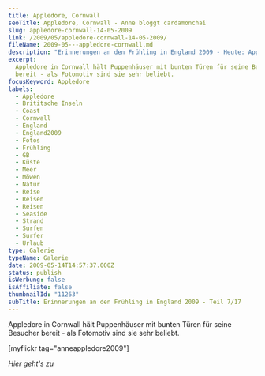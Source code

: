 ```yaml
---
title: Appledore, Cornwall
seoTitle: Appledore, Cornwall - Anne bloggt cardamonchai
slug: appledore-cornwall-14-05-2009
link: /2009/05/appledore-cornwall-14-05-2009/
fileName: 2009-05---appledore-cornwall.md
description: "Erinnerungen an den Frühling in England 2009 - Heute: Appledore"
excerpt:
  Appledore in Cornwall hält Puppenhäuser mit bunten Türen für seine Besucher
  bereit - als Fotomotiv sind sie sehr beliebt.
focusKeyword: Appledore
labels:
  - Appledore
  - Brititsche Inseln
  - Coast
  - Cornwall
  - England
  - England2009
  - Fotos
  - Frühling
  - GB
  - Küste
  - Meer
  - Möwen
  - Natur
  - Reise
  - Reisen
  - Reisen
  - Seaside
  - Strand
  - Surfen
  - Surfer
  - Urlaub
type: Galerie
typeName: Galerie
date: 2009-05-14T14:57:37.000Z
status: publish
isWerbung: false
isAffiliate: false
thumbnailId: "11263"
subTitle: Erinnerungen an den Frühling in England 2009 - Teil 7/17
---
```


[](/2009/05/woolacombe-cornwall-13-05-2009/) Appledore in Cornwall hält
Puppenhäuser mit bunten Türen für seine Besucher bereit - als Fotomotiv sind sie
sehr beliebt.

[myflickr tag="anneappledore2009"]

<em>Hier geht's zu [](/2009/05/hayle-cornwall-14-15-05-2009/)
